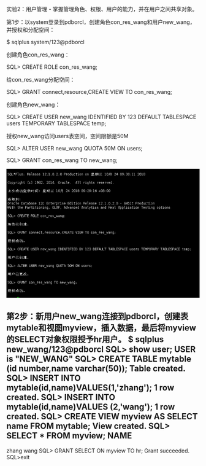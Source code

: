 实验2：用户管理 - 掌握管理角色、权根、用户的能力，并在用户之间共享对象。


第1步：以system登录到pdborcl，创建角色con_res_wang和用户new_wang，并授权和分配空间：

$ sqlplus system/123@pdborcl

创建角色con_res_wang：

SQL> CREATE ROLE con_res_wang;

给con_res_wang分配空间：

SQL> GRANT connect,resource,CREATE VIEW TO con_res_wang;

创建角色new_wang：

SQL> CREATE USER new_wang IDENTIFIED BY 123 DEFAULT TABLESPACE users TEMPORARY TABLESPACE temp;

授权new_wang访问users表空间，空间限额是50M

SQL> ALTER USER new_wang QUOTA 50M ON users;

SQL> GRANT con_res_wang TO new_wang;

![第一步](https://github.com/WangHanWei19971211/Oracle/blob/master/test2/1.png)



第2步：新用户new_wang连接到pdborcl，创建表mytable和视图myview，插入数据，最后将myview的SELECT对象权限授予hr用户。
$ sqlplus new_wang/123@pdborcl
SQL> show user;
USER is "NEW_WANG"
SQL> CREATE TABLE mytable (id number,name varchar(50));
Table created.
SQL> INSERT INTO mytable(id,name)VALUES(1,'zhang');
1 row created.
SQL> INSERT INTO mytable(id,name)VALUES (2,'wang');
1 row created.
SQL> CREATE VIEW myview AS SELECT name FROM mytable;
View created.
SQL> SELECT * FROM myview;
NAME
--------------------------------------------------
zhang
wang
SQL> GRANT SELECT ON myview TO hr;
Grant succeeded.
SQL>exit
